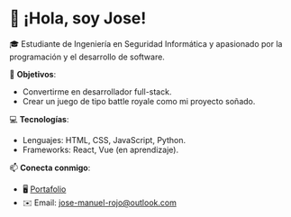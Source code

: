 # 👋 ¡Hola, soy Jose! 

🎓 Estudiante de Ingeniería en Seguridad Informática y apasionado por la programación y el desarrollo de software.

🌟 **Objetivos**:
- Convertirme en desarrollador full-stack.
- Crear un juego de tipo battle royale como mi proyecto soñado.

💻 **Tecnologías**:
- Lenguajes: HTML, CSS, JavaScript, Python.
- Frameworks: React, Vue (en aprendizaje).

📫 **Conecta conmigo**:
- 🖥️ [Portafolio](https://josexx96.github.io/)
- ✉️ Email: jose-manuel-rojo@outlook.com

